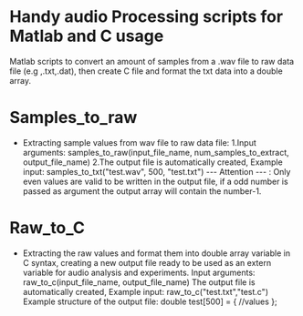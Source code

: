 # Handy audio Processing scripts for Matlab and C usage

Matlab scripts to convert an amount of samples from a .wav file to raw data file (e.g ,.txt,.dat), then create C file and format the txt data into a double array.

# Samples_to_raw
- Extracting sample values from wav file to raw data file:
   1.Input arguments: samples_to_raw(input_file_name, num_samples_to_extract, output_file_name)
   2.The output file is automatically created,
   Example input: samples_to_txt("test.wav", 500, "test.txt")
  --- Attention ---
  : Only even values are valid to be written in the output file, if a odd number is passed as argument the output array will contain the number-1. 
  
  
# Raw_to_C
- Extracting the raw values and format them into double array variable in C syntax, creating a new output file ready to be used as an extern variable for audio analysis and experiments.
   Input arguments: raw_to_c(input_file_name, output_file_name)
   The output file is automatically created,
   Example input: raw_to_c("test.txt","test.c")
   Example structure of the output file: double test[500] = { //values };
